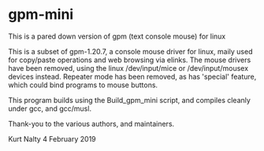 # gpm-mini
This is a pared down version of gpm (text console mouse) for linux

This is a subset of gpm-1.20.7, a console mouse driver for linux,
maily used for copy/paste operations and web browsing via elinks.
The mouse drivers have been removed, using the linux /dev/input/mice
or /dev/input/mousex devices instead. Repeater mode has been removed,
as has 'special' feature, which could bind programs to mouse buttons.

This program builds using the Build_gpm_mini script, and compiles
cleanly under gcc, and gcc/musl.

Thank-you to the various authors, and maintainers.

Kurt Nalty
4 February 2019
